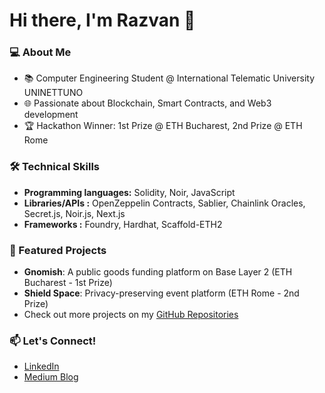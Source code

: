# Hi there, I'm Razvan 👋

### 💻 About Me
- 📚 Computer Engineering Student @ International Telematic University UNINETTUNO
- 🌐 Passionate about Blockchain, Smart Contracts, and Web3 development
- 🏆 Hackathon Winner: 1st Prize @ ETH Bucharest, 2nd Prize @ ETH Rome

### 🛠️ Technical Skills
- **Programming languages:** Solidity, Noir, JavaScript
- **Libraries/APIs :** OpenZeppelin Contracts, Sablier, Chainlink Oracles, Secret.js, Noir.js, Next.js
- **Frameworks :** Foundry, Hardhat, Scaffold-ETH2

### 🚀 Featured Projects
- **Gnomish**: A public goods funding platform on Base Layer 2 (ETH Bucharest - 1st Prize)
- **Shield Space**: Privacy-preserving event platform (ETH Rome - 2nd Prize)
- Check out more projects on my [GitHub Repositories]([https://github.com/MihRazvan?tab=repositories])

### 📫 Let's Connect!
- [LinkedIn]([https://www.linkedin.com/in/razvanmih/])
- [Medium Blog]([https://medium.com/@mihrazvan])
